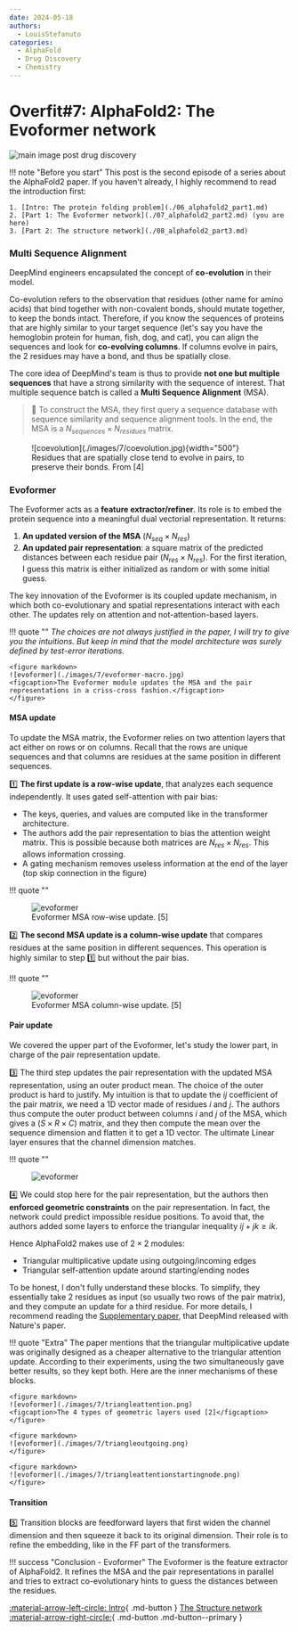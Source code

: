 ```yaml
---
date: 2024-05-18
authors:
  - LouisStefanuto
categories:
  - AlphaFold
  - Drug Discovery
  - Chemistry
---
```


# **Overfit#7:** AlphaFold2: The Evoformer network

![main image post drug discovery](./images/7/main.jpg)

<!-- more -->

!!! note "Before you start"
    This post is the second episode of a series about the AlphaFold2 paper. If you haven't already, I highly recommend to read the introduction first:

    1. [Intro: The protein folding problem](./06_alphafold2_part1.md)
    2. [Part 1: The Evoformer network](./07_alphafold2_part2.md) (you are here)
    3. [Part 2: The structure network](./08_alphafold2_part3.md)

### Multi Sequence Alignment

DeepMind engineers encapsulated the concept of **co-evolution** in their model.

Co-evolution refers to the observation that residues (other name for amino acids) that bind together with non-covalent bonds, should mutate together, to keep the bonds intact. Therefore, if you know the sequences of proteins that are highly similar to your target sequence (let's say you have the hemoglobin protein for human, fish, dog, and cat), you can align the sequences and look for **co-evolving columns**. If columns evolve in pairs, the 2 residues may have a bond, and thus be spatially close.

The core idea of DeepMind's team is thus to provide **not one but multiple sequences** that have a strong similarity with the sequence of interest. That multiple sequence batch is called a **Multi Sequence Alignment** (MSA).

> 🔎 To construct the MSA, they first query a sequence database with sequence similarity and sequence alignment tools. In the end, the MSA is a $N_{sequences} \times N_{residues}$ matrix.

<figure markdown>
![coevolution](./images/7/coevolution.jpg){width="500"}
<figcaption>Residues that are spatially close tend to evolve in pairs, to preserve their bonds. From [4]</figcaption>
</figure>

### Evoformer

The Evoformer acts as a **feature extractor/refiner**. Its role is to embed the protein sequence into a meaningful dual vectorial representation. It returns:

1. **An updated version of the MSA** ($N_{seq} \times N_{res}$)
2. **An updated pair representation**: a square matrix of the predicted distances between each residue pair ($N_{res} \times N_{res}$). For the first iteration, I guess this matrix is either initialized as random or with some initial guess.

The key innovation of the Evoformer is its coupled update mechanism, in which both co-evolutionary and spatial representations interact with each other. The updates rely on attention and not-attention-based layers.

!!! quote ""
    *The choices are not always justified in the paper, I will try to give you the intuitions. But keep in mind that the model architecture was surely defined by test-error iterations.*

    <figure markdown>
    ![evoformer](./images/7/evoformer-macro.jpg)
    <figcaption>The Evoformer module updates the MSA and the pair representations in a criss-cross fashion.</figcaption>
    </figure>

#### MSA update

To update the MSA matrix, the Evoformer relies on two attention layers that act either on rows or on columns. Recall that the rows are unique sequences and that columns are residues at the same position in different sequences.

1️⃣ **The first update is a row-wise update**, that analyzes each sequence independently. It uses gated self-attention with pair bias:

- The keys, queries, and values are computed like in the transformer architecture.
- The authors add the pair representation to bias the attention weight matrix. This is possible because both matrices are $N_{res} \times N_{res}$. This allows information crossing.
- A gating mechanism removes useless information at the end of the layer (top skip connection in the figure)

!!! quote ""
    <figure markdown>
    ![evoformer](./images/7/evoformer-msa.png)
    <figcaption>Evoformer MSA row-wise update. [5]</figcaption>
    </figure>

2️⃣ **The second MSA update is a column-wise update** that compares residues at the same position in different sequences. This operation is highly similar to step 1️⃣ but without the pair bias.

!!! quote ""
    <figure markdown>
    ![evoformer](./images/7/evoformer-msa-column.png)
    <figcaption>Evoformer MSA column-wise update. [5]</figcaption>
    </figure>

#### Pair update

We covered the upper part of the Evoformer, let's study the lower part, in charge of the pair representation update.

3️⃣ The third step updates the pair representation with the updated MSA representation, using an outer product mean. The choice of the outer product is hard to justify. My intuition is that to update the $ij$ coefficient of the pair matrix, we need a 1D vector made of residues $i$ and $j$. The authors thus compute the outer product between columns $i$ and $j$ of the MSA, which gives a $(S \times R \times C)$ matrix, and they then compute the mean over the sequence dimension and flatten it to get a 1D vector. The ultimate Linear layer ensures that the channel dimension matches.

!!! quote ""
    <figure markdown>
    ![evoformer](./images/7/outerproduct.png)
    </figure>

4️⃣ We could stop here for the pair representation, but the authors then **enforced geometric constraints** on the pair representation. In fact, the network could predict impossible residue positions. To avoid that, the authors added some layers to enforce the triangular inequality $ij + jk \geq ik$.

Hence AlphaFold2 makes use of $2 \times 2$ modules:

- Triangular multiplicative update using outgoing/incoming edges
- Triangular self-attention update around starting/ending nodes

To be honest, I don't fully understand these blocks. To simplify, they essentially take 2 residues as input (so usually two rows of the pair matrix), and they compute an update for a third residue. For more details, I recommend reading the [Supplementary paper](https://static-content.springer.com/esm/art%3A10.1038%2Fs41586-021-03819-2/MediaObjects/41586_2021_3819_MOESM1_ESM.pdf), that DeepMind released with Nature's paper.

!!! quote "Extra"
    The paper mentions that the triangular multiplicative update was originally designed as a cheaper alternative to the triangular attention update. According to their experiments, using the two simultaneously gave better results, so they kept both. Here are the inner mechanisms of these blocks.

    <figure markdown>
    ![evoformer](./images/7/triangleattention.png)
    <figcaption>The 4 types of geometric layers used [2]</figcaption>
    </figure>

    <figure markdown>
    ![evoformer](./images/7/triangleoutgoing.png)
    </figure>

    <figure markdown>
    ![evoformer](./images/7/triangleattentionstartingnode.png)
    </figure>

#### Transition

5️⃣ Transition blocks are feedforward layers that first widen the channel dimension and then squeeze it back to its original dimension. Their role is to refine the embedding, like in the FF part of the transformers.

!!! success "Conclusion - Evoformer"
    The Evoformer is the feature extractor of AlphaFold2. It refines the MSA and the pair representations in parallel and tries to extract co-evolutionary hints to guess the distances between the residues.

[:material-arrow-left-circle: Intro](./06_alphafold2_part1.md){ .md-button }
[The Structure network :material-arrow-right-circle:](./08_alphafold2_part3.md){ .md-button .md-button--primary }

[^1]: Jumper, J., Evans, R., Pritzel, A. et al. Highly accurate protein structure prediction with AlphaFold. Nature 596, 583–589 (2021). <https://doi.org/10.1038/s41586-021-03819-2>
[^2]: Heidelberg AI Talk 5th of May 2022 | Highly Accurate Protein Structure Prediction with AlphaFold | Simon Kohl, DeepMind. <https://www.youtube.com/watch?v=tTN0MM2CQLU>
[^3]: DeepMind website, AlphaFold technology: <https://deepmind.google/technologies/alphafold/>
[^4]: Picture: from S. Bittrich & al., Structural relevance scoring identies the most informative entries of a contact map. <https://www.researchgate.net/publication/337787176_StructureDistiller_Structural_relevance_scoring_identifies_the_most_informative_entries_of_a_contact_map>
[^5]: Supplementary Information for: Highly accurate protein structure prediction with AlphaFold: <https://static-content.springer.com/esm/art%3A10.1038%2Fs41586-021-03819-2/MediaObjects/41586_2021_3819_MOESM1_ESM.pdf>